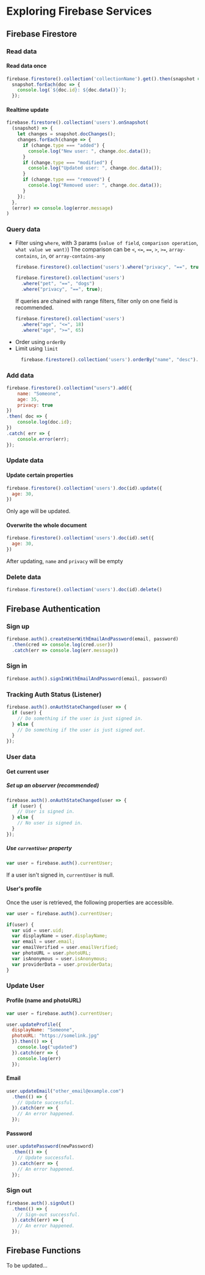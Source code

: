 # Exploring Firebase Services

## Firebase Firestore
### Read data
#### Read data once
  ```js
  firebase.firestore().collection('collectionName').get().then(snapshot => {
    snapshot.forEach(doc => {
      console.log(`${doc.id}: ${doc.data()}`);
    });
  ```
#### Realtime update
  ```js
  firebase.firestore().collection('users').onSnapshot(
    (snapshot) => {
      let changes = snapshot.docChanges();
      changes.forEach(change => {
        if (change.type === "added") {
          console.log("New user: ", change.doc.data());
        }
        if (change.type === "modified") {
          console.log("Updated user: ", change.doc.data());
        }
        if (change.type === "removed") {
          console.log("Removed user: ", change.doc.data());
        }
      });
    },
    (error) => console.log(error.message)
  )
  ```

### Query data
- Filter using `where`, with 3 params (`value of field`, `comparison operation`, `what value we want)`)
  The comparison can be `<`, `<=`, `==`, `>`, `>=`, `array-contains`, `in`, or `array-contains-any`
  ```js
  firebase.firestore().collection('users').where("privacy", "==", true)
  ```
  ```js
  firebase.firestore().collection('users')
    .where("pet", "==", "dogs")
    .where("privacy", "==", true);
  ```
  If queries are chained with range filters, filter only on one field is recommended.
  ```js
  firebase.firestore().collection('users')
    .where("age", "<=", 18)
    .where("age", ">=", 65)
  ```
- Order using `orderBy`
- Limit using `limit`
  ```js
    firebase.firestore().collection('users').orderBy("name", "desc").limit(5)
  ```

### Add data
```js
firebase.firestore().collection("users").add({
    name: "Someone",
    age: 35,
    privacy: true
})
.then( doc => {
    console.log(doc.id);
})
.catch( err => {
    console.error(err);
});
```

### Update data
#### Update certain properties
```js
firebase.firestore().collection('users').doc(id).update({
  age: 30,
})
```
Only age will be updated.

#### Overwrite the whole document
```js
firebase.firestore().collection('users').doc(id).set({
  age: 30,
})
```
After updating, `name` and `privacy` will be empty

### Delete data
```js
firebase.firestore().collection('users').doc(id).delete()
```

## Firebase Authentication
### Sign up
```js
firebase.auth().createUserWithEmailAndPassword(email, password)
  .then(cred => console.log(cred.user))
  .catch(err => console.log(err.message))
```
### Sign in
```js
firebase.auth().signInWithEmailAndPassword(email, password)
```

### Tracking Auth Status (Listener)
```js
firebase.auth().onAuthStateChanged(user => {
  if (user) {
    // Do something if the user is just signed in.
  } else {
    // Do something if the user is just signed out.
  }
});
```
### User data
#### Get current user
##### Set up an observer (recommended)
```js
firebase.auth().onAuthStateChanged(user => {
  if (user) {
    // User is signed in.
  } else {
    // No user is signed in.
  }
});
```
##### Use `currentUser` property
```js
var user = firebase.auth().currentUser;
```
If a user isn't signed in, `currentUser` is null.

#### User's profile
Once the user is retrieved, the following properties are accessible.
```js
var user = firebase.auth().currentUser;

if(user) {
  var uid = user.uid;
  var displayName = user.displayName;
  var email = user.email;
  var emailVerified = user.emailVerified;
  var photoURL = user.photoURL;
  var isAnonymous = user.isAnonymous;
  var providerData = user.providerData;
}
```
### Update User
#### Profile (name and photoURL)
```js
var user = firebase.auth().currentUser;

user.updateProfile({
  displayName: "Someone",
  photoURL: "https://somelink.jpg"
  }).then(() => {
    console.log("updated")
  }).catch(err => {
    console.log(err)
  });
```
#### Email
```js
user.updateEmail("other_email@example.com")
  .then(() => {
    // Update successful.
  }).catch(err => {
    // An error happened.
  });
```
#### Password
```js
user.updatePassword(newPassword)
  .then(() => {
    // Update successful.
  }).catch(err => {
    // An error happened.
  });
```
### Sign out
```js
firebase.auth().signOut()
  .then(() => {
    // Sign-out successful.
  }).catch((err) => {
    // An error happened.
  });
```

## Firebase Functions
To be updated...

